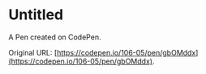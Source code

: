 # Untitled

A Pen created on CodePen.

Original URL: [https://codepen.io/106-05/pen/gbOMddx](https://codepen.io/106-05/pen/gbOMddx).

